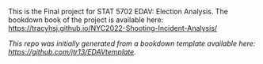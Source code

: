 This is the Final project for STAT 5702 EDAV: Election Analysis. The bookdown book of the project is available here: 
https://tracyhsj.github.io/NYC2022-Shooting-Incident-Analysis/

*This repo was initially generated from a bookdown template available here: https://github.com/jtr13/EDAVtemplate.*



